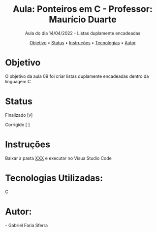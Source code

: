 <h1 align="center">Aula: Ponteiros em C - Professor: Maurício Duarte</h1>
<p align="center">Aula do dia 14/04/2022 - Listas duplamente encadeadas</p>
<p align="center">
<a href="#objetivo">Objetivo</a> •
<a href="status">Status</a> • 
<a href="#instrucoes">Instruções</a> • 
<a href="#tecnologias">Tecnologias</a> • 
<a href="#autor">Autor</a> 
</p>
<div id="objetivo">
  <h1>Objetivo</h1>
  <p>O objetivo da aula 09 foi criar listas duplamente encadeadas dentro da linguagem C</p>
<div id="status">
  <h1>Status</h1>
  <p>Finalizado [v]</p>
  <p>Corrigido [ ]</p>
<div id="instrucoes">
  <h1>Instruções</h1>
  <p>Baixar a pasta <a href="https://github.com/Hyperzinhu/aula-c/tree/main">XXX</a> e executar no Visua Studio Code</p>
<div id="tecnologias">
  <h1>Tecnologias Utilizadas:</h1>
  <p>C</p>
<div id="autor">
  <h1>Autor:</h1>
  <p>- Gabriel Faria Sferra </p>

